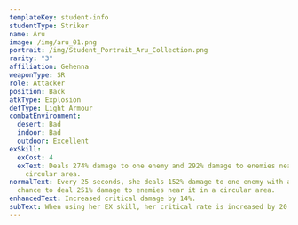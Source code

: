 ```yaml
---
templateKey: student-info
studentType: Striker
name: Aru
image: /img/aru_01.png
portrait: /img/Student_Portrait_Aru_Collection.png
rarity: "3"
affiliation: Gehenna
weaponType: SR
role: Attacker
position: Back
atkType: Explosion
defType: Light Armour
combatEnvironment:
  desert: Bad
  indoor: Bad
  outdoor: Excellent
exSkill:
  exCost: 4
  exText: Deals 274% damage to one enemy and 292% damage to enemies near it in a
    circular area.
normalText: Every 25 seconds, she deals 152% damage to one enemy with a 50%
  chance to deal 251% damage to enemies near it in a circular area.
enhancedText: Increased critical damage by 14%.
subText: When using her EX skill, her critical rate is increased by 20.1%.
---
```

